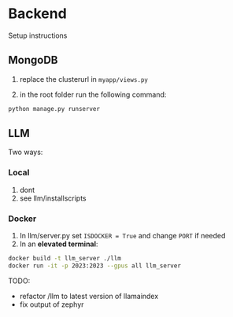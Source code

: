 # Backend

Setup instructions

## MongoDB

1) replace the clusterurl in `myapp/views.py`

2) in the root folder run the following command:


```bash
python manage.py runserver
```

## LLM
Two ways:

### Local
1) dont
2) see llm/installscripts

### Docker
1) In llm/server.py set `ISDOCKER = True` and change `PORT` if needed
2) In an **elevated terminal**:

```bash
docker build -t llm_server ./llm
docker run -it -p 2023:2023 --gpus all llm_server
```

TODO:
- refactor /llm to latest version of llamaindex
- fix output of zephyr

